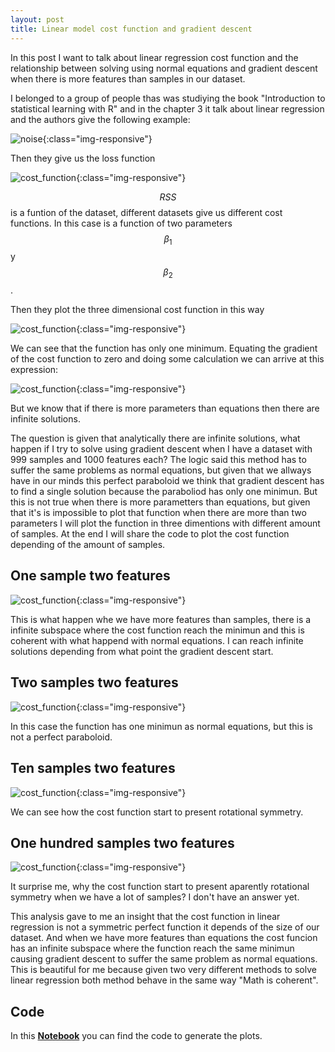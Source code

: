 ```yaml
---
layout: post
title: Linear model cost function and gradient descent
---
```


In this post I want to talk about linear regression cost function and the relationship between solving using normal equations and gradient descent when there is more features than samples in our dataset.

I belonged to a group of people thas was studiying the book "Introduction to statistical learning with R" and in the chapter 3 it talk about linear regression and the authors give the following example:

![noise](/images/linear_cost_function/linear_regression.png){:class="img-responsive"}

Then they give us the loss function

![cost_function](/images/linear_cost_function/cost_function.png){:class="img-responsive"}

$$RSS$$ is a funtion of the dataset, different datasets give us different cost functions. In this case is a function of two parameters $$\beta_{1}$$ y $$\beta_{2}$$.

Then they plot the three dimensional cost function in this way

![cost_function](/images/linear_cost_function/plot_cost_function.png){:class="img-responsive"}

We can see that the function has only one minimum. Equating the gradient of the cost function to zero and doing some calculation we can arrive at this expression:

![cost_function](/images/linear_cost_function/analytical_solution.png){:class="img-responsive"}

But we know that if there is more parameters than equations then there are infinite solutions.

The question is given that analytically there are infinite solutions, what happen if I try to solve using gradient descent when I have a dataset with 999 samples and 1000 features each? The logic said this method has to suffer the same problems as normal equations, but given that we allways have in our minds this perfect paraboloid we think that gradient descent has to find a single solution because the paraboliod has only one minimun. But this is not true when there is more parametters than equations, but given that it's is impossible to plot that function when there are more than two parameters I will plot the function in three dimentions with different amount of samples.
At the end I will share the code to plot the cost function depending of the amount of samples.

## One sample two features

![cost_function](/images/linear_cost_function/one_sample.png){:class="img-responsive"}

This is what happen whe we have more features than samples, there is a infinite subspace where the cost function reach the minimun and this is coherent with what happend with normal equations. I can reach infinite solutions depending from what point the gradient descent start. 

## Two samples two features

![cost_function](/images/linear_cost_function/two_samples.png){:class="img-responsive"}

In this case the function has one minimun as normal equations, but this is not a perfect paraboloid.


## Ten samples two features

![cost_function](/images/linear_cost_function/ten_samples.png){:class="img-responsive"}

We can see how the cost function start to present rotational symmetry.

## One hundred samples two features

![cost_function](/images/linear_cost_function/one_hundred_samples.png){:class="img-responsive"}

It surprise me, why the cost function start to present aparently rotational symmetry when we have a lot of samples? I don't have an answer yet.

This analysis gave to me an insight that the cost function in linear regression is not a symmetric perfect function it depends of the size of our dataset. And when we have more features than equations the cost funcion has an infinite subspace where the function reach the same minimun causing gradient descent to suffer the same problem as normal equations. This is beautiful for me because given two very different methods to solve linear regression both method behave in the same way "Math is coherent".


## Code

In this [**Notebook**](https://github.com/calasius/ISL/blob/master/linear%20regression%20cost%20function.ipynb)
you can find the code to generate the plots. 







